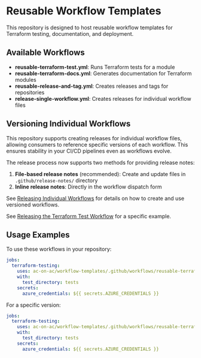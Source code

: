 # Reusable Workflow Templates

This repository is designed to host reusable workflow templates for Terraform testing, documentation, and deployment.

## Available Workflows

- **reusable-terraform-test.yml**: Runs Terraform tests for a module
- **reusable-terraform-docs.yml**: Generates documentation for Terraform modules
- **reusable-release-and-tag.yml**: Creates releases and tags for repositories
- **release-single-workflow.yml**: Creates releases for individual workflow files

## Versioning Individual Workflows

This repository supports creating releases for individual workflow files, allowing consumers to reference specific versions of each workflow. This ensures stability in your CI/CD pipelines even as workflows evolve.

The release process now supports two methods for providing release notes:
1. **File-based release notes** (recommended): Create and update files in `.github/release-notes/` directory
2. **Inline release notes**: Directly in the workflow dispatch form

See [Releasing Individual Workflows](docs/releasing-workflows-improved.md) for details on how to create and use versioned workflows.

See [Releasing the Terraform Test Workflow](docs/releasing-terraform-test-workflow-improved.md) for a specific example.

## Usage Examples

To use these workflows in your repository:

```yaml
jobs:
  terraform-testing:
    uses: ac-on-ac/workflow-templates/.github/workflows/reusable-terraform-test.yml@main
    with:
      test_directory: tests
    secrets:
      azure_credentials: ${{ secrets.AZURE_CREDENTIALS }}
```

For a specific version:

```yaml
jobs:
  terraform-testing:
    uses: ac-on-ac/workflow-templates/.github/workflows/reusable-terraform-test.yml@terraform-test-v1.0.0
    with:
      test_directory: tests
    secrets:
      azure_credentials: ${{ secrets.AZURE_CREDENTIALS }}
```
